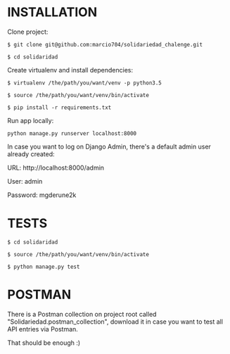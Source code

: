 INSTALLATION
============

Clone project:

`$ git clone git@github.com:marcio704/solidariedad_chalenge.git`

`$ cd solidaridad`


Create virtualenv and install dependencies:

`$ virtualenv /the/path/you/want/venv -p python3.5`

`$ source /the/path/you/want/venv/bin/activate`

`$ pip install -r requirements.txt`

Run app locally:

`python manage.py runserver localhost:8000`

In case you want to log on Django Admin, there's a default admin user already created:

URL: http://localhost:8000/admin

User: admin

Password: mgderune2k



TESTS
=====

`$ cd solidaridad`

`$ source /the/path/you/want/venv/bin/activate`

`$ python manage.py test`


POSTMAN
=======

There is a Postman collection on project root called "Solidariedad.postman_collection",
download it in case you want to test all API entries via Postman.

That should be enough :)